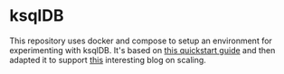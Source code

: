 # ksqlDB

This repository uses docker and compose to setup an environment for experimenting with ksqlDB.
It's based on [this quickstart guide](https://ksqldb.io/quickstart.html) and then adapted it to support [this](https://www.confluent.io/blog/how-real-time-stream-processing-safely-scales-with-ksqldb/) interesting blog on scaling.
